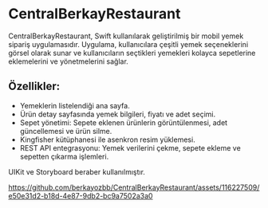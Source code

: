 # CentralBerkayRestaurant

CentralBerkayRestaurant, Swift kullanılarak geliştirilmiş bir mobil yemek sipariş uygulamasıdır. Uygulama, kullanıcılara çeşitli yemek seçeneklerini görsel olarak sunar ve kullanıcıların seçtikleri yemekleri kolayca sepetlerine eklemelerini ve yönetmelerini sağlar.

## Özellikler:
- Yemeklerin listelendiği ana sayfa.
- Ürün detay sayfasında yemek bilgileri, fiyatı ve adet seçimi.
- Sepet yönetimi: Sepete eklenen ürünlerin görüntülenmesi, adet güncellemesi ve ürün silme.
- Kingfisher kütüphanesi ile asenkron resim yüklemesi.
- REST API entegrasyonu: Yemek verilerini çekme, sepete ekleme ve sepetten çıkarma işlemleri.

UIKit ve Storyboard beraber kullanılmıştır.




https://github.com/berkayozbb/CentralBerkayRestaurant/assets/116227509/e50e31d2-b18d-4e87-9db2-bc9a7502a3a0

